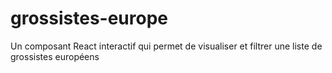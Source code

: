 # grossistes-europe
Un composant React interactif qui permet de visualiser et filtrer une liste de grossistes européens
